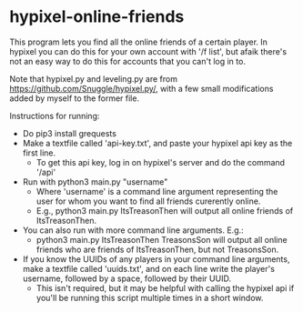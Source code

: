 # hypixel-online-friends

This program lets you find all the online friends of a certain player. In hypixel you can do this for your own account with '/f list', but afaik there's not an easy way to do this for accounts that you can't log in to.

Note that hypixel.py and leveling.py are from https://github.com/Snuggle/hypixel.py/, with a few small modifications added by myself to the former file.

Instructions for running:
- Do pip3 install grequests
- Make a textfile called 'api-key.txt', and paste your hypixel api key as the first line.
  - To get this api key, log in on hypixel's server and do the command '/api'
- Run with python3 main.py "username"
  - Where 'username' is a command line argument representing the user for whom you want to find all friends curerently online.
  - E.g., python3 main.py ItsTreasonThen will output all online friends of ItsTreasonThen.
- You can also run with more command line arguments. E.g.:
  - python3 main.py ItsTreasonThen TreasonsSon will output all online friends who are friends of ItsTreasonThen, but not TreasonsSon.
- If you know the UUIDs of any players in your command line arguments, make a textfile called 'uuids.txt', and on each line write the player's username, followed by a space, followed by their UUID.
  - This isn't required, but it may be helpful with calling the hypixel api if you'll be running this script multiple times in a short window.
